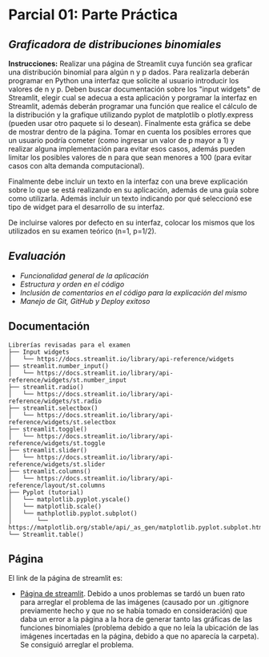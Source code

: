 # Parcial 01: Parte Práctica

## *Graficadora de distribuciones binomiales*
**Instrucciones:** Realizar una página de Streamlit cuya función sea graficar una distribución binomial para algún n y p dados. Para realizarla deberán programar en Python una interfaz que solicite al usuario introducir los valores de n y p. Deben buscar documentación sobre los "input widgets" de Streamlit, elegir cual se adecua a esta aplicación y porgramar la interfaz en Streamlit, además deberán programar una función que realice el cálculo de la distribución y la grafique utilizando pyplot de matplotlib o plotly.express (pueden usar otro paquete si lo desean). Finalmente esta gráfica se debe de mostrar dentro de la página. Tomar en cuenta los posibles errores que un usuario podría cometer (como ingresar un valor de p mayor a 1) y realizar alguna implementación para evitar esos casos, además pueden limitar los posibles valores de n para que sean menores a 100 (para evitar casos con alta demanda computacional).

 Finalmente debe incluir un texto en la interfaz con una breve explicación sobre lo que se está realizando en su aplicación, además de una guía sobre como utilizarla. Además incluir un texto indicando por qué seleccionó ese tipo de widget para el desarrollo de su interfaz.

De incluirse valores por defecto en su interfaz, colocar los mismos que los utilizados en su examen teórico (n=1, p=1/2).

## *Evaluación*
* *Funcionalidad general de la aplicación*
* *Estructura y orden en el código*
* *Inclusión de comentarios en el código para la explicación del mismo*
* *Manejo de Git, GitHub y Deploy exitoso*

## Documentación
```
Librerías revisadas para el examen
├── Input widgets
│   └── https://docs.streamlit.io/library/api-reference/widgets
├── streamlit.number_input()
│   └── https://docs.streamlit.io/library/api-reference/widgets/st.number_input
├── streamlit.radio()
│   └── https://docs.streamlit.io/library/api-reference/widgets/st.radio
├── streamlit.selectbox()
│   └── https://docs.streamlit.io/library/api-reference/widgets/st.selectbox
├── streamlit.toggle()
│   └── https://docs.streamlit.io/library/api-reference/widgets/st.toggle
├── streamlit.slider()
│   └── https://docs.streamlit.io/library/api-reference/widgets/st.slider
├── streamlit.columns()
│   └── https://docs.streamlit.io/library/api-reference/layout/st.columns
├── Pyplot (tutorial)
│   └── matplotlib.pyplot.yscale()
│   └── matplotlib.scale()
│   └── mathplotlib.pyplot.subplot()
│       └── https://matplotlib.org/stable/api/_as_gen/matplotlib.pyplot.subplot.html
└── Streamlit.table()
```
## Página
El link de la página de streamlit es:
* [Página de streamlit](https://f502-parcial01.streamlit.app/).
    Debido a unos problemas se tardó un buen rato para arreglar el problema de las imágenes (causado por un .gitignore previamente hecho y que no se había tomado en consideración) que daba un error a la página a la hora de generar tanto las gráficas de las funciones binomiales (problema debido a que no leía la ubicación de las imágenes incertadas en la página, debido a que no aparecía la carpeta). Se consiguió arreglar el problema. 